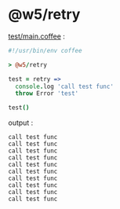 [‼️]: ✏️README.mdt

# @w5/retry

[test/main.coffee](./test/main.coffee) :

```coffee
#!/usr/bin/env coffee

> @w5/retry

test = retry =>
  console.log 'call test func'
  throw Error 'test'

test()
```

output :

```
call test func
call test func
call test func
call test func
call test func
call test func
call test func
call test func
call test func
call test func
```

